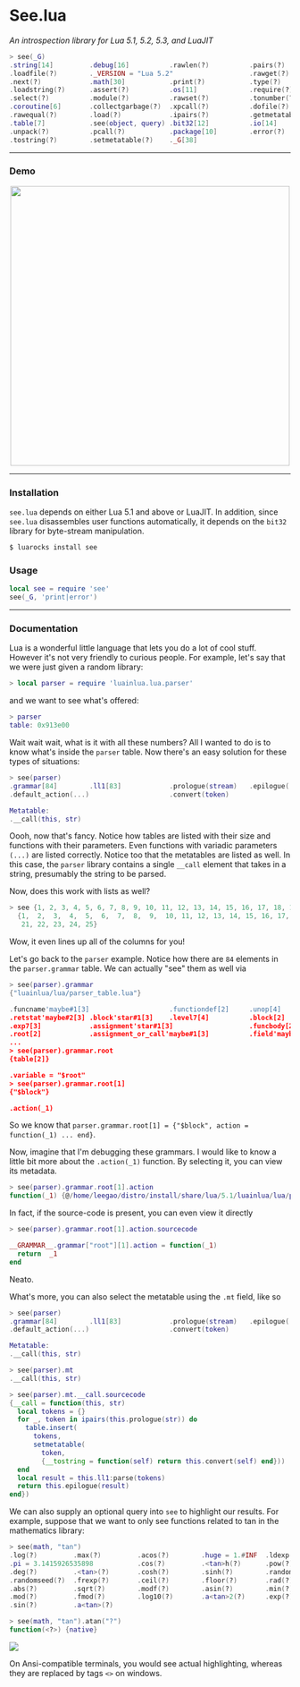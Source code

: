 # See.lua 

*An introspection library for Lua 5.1, 5.2, 5.3, and LuaJIT*

```lua
> see(_G)
.string[14]         .debug[16]          .rawlen(?)          .pairs(?)
.loadfile(?)        ._VERSION = "Lua 5.2"                   .rawget(?)
.next(?)            .math[30]           .print(?)           .type(?)
.loadstring(?)      .assert(?)          .os[11]             .require(?)
.select(?)          .module(?)          .rawset(?)          .tonumber(?)
.coroutine[6]       .collectgarbage(?)  .xpcall(?)          .dofile(?)
.rawequal(?)        .load(?)            .ipairs(?)          .getmetatable(?)
.table[7]           .see(object, query) .bit32[12]          .io[14]
.unpack(?)          .pcall(?)           .package[10]        .error(?)
.tostring(?)        .setmetatable(?)    ._G[38]
```

------------------------------------------------------------------------
### Demo

<p align=center>
<a href='https://asciinema.org/a/6ny1px38azbo3sk76c71oi8th' align=center>
<img width=500 src='https://asciinema.org/a/6ny1px38azbo3sk76c71oi8th.png'/>
</a>
</p>

------------------------------------------------------------------------

### Installation

`see.lua` depends on either Lua 5.1 and above or LuaJIT. In addition, since `see.lua` disassembles
user functions automatically, it depends on the `bit32` library for byte-stream manipulation.

```bash
$ luarocks install see
```

### Usage

```lua
local see = require 'see'
see(_G, 'print|error')
```

------------------------------------------------------------------------

### Documentation

Lua is a wonderful little language that lets you do a lot of cool stuff. However it's not very friendly to curious
people. For example, let's say that we were just given a random library:

```lua
> local parser = require 'luainlua.lua.parser'
```

and we want to see what's offered:

```lua
> parser
table: 0x913e00
```

Wait wait wait, what is it with all these numbers? All I wanted to do is to know what's inside the `parser` table. 
Now there's an easy solution for these types of situations:

```lua
> see(parser)
.grammar[84]        .ll1[83]            .prologue(stream)   .epilogue(...)
.default_action(...)                    .convert(token)

Metatable:
.__call(this, str)
```

Oooh, now that's fancy. Notice how tables are listed with their size and functions with their parameters. 
Even functions with variadic parameters `(...)` are listed correctly. Notice too that the metatables 
are listed as well. In this case, the `parser` library contains a single `__call` element that takes in a string,
presumably the string to be parsed.

Now, does this work with lists as well?

```lua
> see {1, 2, 3, 4, 5, 6, 7, 8, 9, 10, 11, 12, 13, 14, 15, 16, 17, 18, 19, 20, 21, 22, 23, 24, 25}
  {1,  2,  3,  4,  5,  6,  7,  8,  9,  10, 11, 12, 13, 14, 15, 16, 17, 18, 19, 20,
   21, 22, 23, 24, 25}
```

Wow, it even lines up all of the columns for you!

Let's go back to the `parser` example. Notice how there are `84` elements in the `parser.grammar` table. We can
actually "see" them as well via

```lua
> see(parser).grammar
{"luainlua/lua/parser_table.lua"}

.funcname'maybe#1[3]                    .functiondef[2]     .unop[4]
.retstat'maybe#2[3] .block'star#1[3]    .level7[4]          .block[2]
.exp7[3]            .assignment'star#1[3]                   .funcbody[2]
.root[2]            .assignment_or_call'maybe#1[3]          .field'maybe#3[3]
...
> see(parser).grammar.root
{table[2]}

.variable = "$root"
> see(parser).grammar.root[1]
{"$block"}

.action(_1)
```

So we know that `parser.grammar.root[1] = {"$block", action = function(_1) ... end}`.

Now, imagine that I'm debugging these grammars. I would like to know a little bit more about the
`.action(_1)` function. By selecting it, you can view its metadata.

```lua
> see(parser).grammar.root[1].action
function(_1) {@/home/leegao/distro/install/share/lua/5.1/luainlua/lua/parser.lua 421:423}
```

In fact, if the source-code is present, you can even view it directly

```lua
> see(parser).grammar.root[1].action.sourcecode

__GRAMMAR__.grammar["root"][1].action = function(_1)
  return  _1
end
```

Neato.

What's more, you can also select the metatable using the `.mt` field, like so

```lua
> see(parser)
.grammar[84]        .ll1[83]            .prologue(stream)   .epilogue(...)
.default_action(...)                    .convert(token)

Metatable:
.__call(this, str)

> see(parser).mt
.__call(this, str)

> see(parser).mt.__call.sourcecode
{__call = function(this, str)
  local tokens = {}
  for _, token in ipairs(this.prologue(str)) do
    table.insert(
      tokens,
      setmetatable(
        token,
        {__tostring = function(self) return this.convert(self) end}))
  end
  local result = this.ll1:parse(tokens)
  return this.epilogue(result)
end})
```

We can also supply an optional query into `see` to highlight our results. 
For example, suppose that we want to only see functions related to tan in the mathematics library:

```lua
> see(math, "tan")
.log(?)         .max(?)         .acos(?)        .huge = 1.#INF  .ldexp(?)
.pi = 3.1415926535898           .cos(?)         .<tan>h(?)      .pow(?)
.deg(?)         .<tan>(?)       .cosh(?)        .sinh(?)        .random(?)
.randomseed(?)  .frexp(?)       .ceil(?)        .floor(?)       .rad(?)
.abs(?)         .sqrt(?)        .modf(?)        .asin(?)        .min(?)
.mod(?)         .fmod(?)        .log10(?)       .a<tan>2(?)     .exp(?)
.sin(?)         .a<tan>(?)

> see(math, "tan").atan("?")
function(<?>) {native}
```

<p><img src='http://i.imgur.com/rGHHLFy.png' align=center/></p>

On Ansi-compatible terminals, you would see actual highlighting, whereas they are replaced by
tags `<>` on windows.
